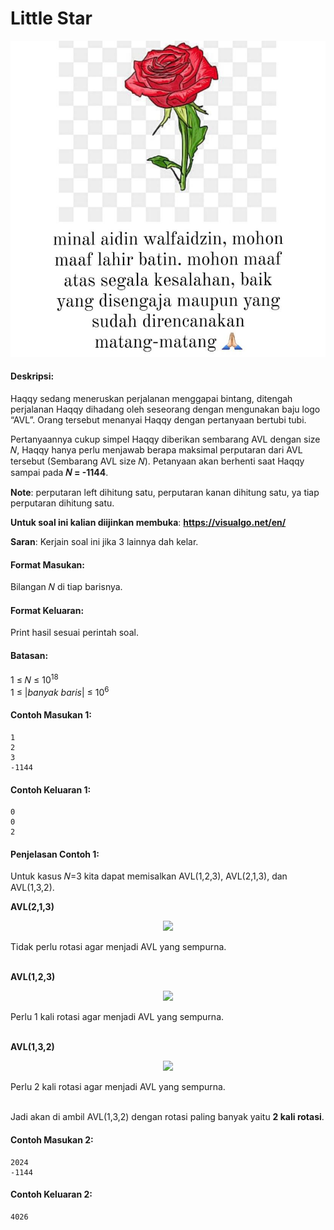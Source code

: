 # Little Star
<p align="center">
  <img src="https://github.com/kaylanFairuz/SD24/blob/main/Modul%202/assets/little-star.png"/>
</p>

#### Deskripsi: 
Haqqy sedang meneruskan perjalanan menggapai bintang, ditengah perjalanan Haqqy dihadang oleh seseorang dengan mengunakan baju logo “AVL”. Orang tersebut menanyai Haqqy dengan pertanyaan bertubi tubi.

Pertanyaannya cukup simpel Haqqy diberikan sembarang AVL dengan size 𝑁, Haqqy hanya perlu menjawab berapa maksimal perputaran dari AVL tersebut (Sembarang AVL size 𝑁). Petanyaan akan berhenti saat Haqqy sampai pada **𝑁 = -1144**.

**Note**: perputaran left dihitung satu, perputaran kanan dihitung satu, ya tiap perputaran dihitung satu.

**Untuk soal ini kalian diijinkan membuka**: **https://visualgo.net/en/**

**Saran**: Kerjain soal ini jika 3 lainnya dah kelar.

#### Format Masukan:
Bilangan 𝑁 di tiap barisnya.

#### Format Keluaran:
Print hasil sesuai perintah soal.

#### Batasan:
1 ≤ 𝑁 ≤ 10<sup>18</sup><br>
1 ≤ |*banyak baris*| ≤ 10<sup>6</sup>

#### Contoh Masukan 1:
```
1
2
3
-1144
```

#### Contoh Keluaran 1:
```
0
0
2
```

#### Penjelasan Contoh 1:
Untuk kasus 𝑁=3 kita dapat memisalkan AVL(1,2,3), AVL(2,1,3), dan AVL(1,3,2).

**AVL(2,1,3)**
<p align="center">
  <img src="https://github.com/kaylanFairuz/Archive/assets/162039500/9436c9e9-aae3-40db-8220-cc3419912412"/>
</p>
Tidak perlu rotasi agar menjadi AVL yang sempurna.<br><br>

**AVL(1,2,3)**
<p align="center">
  <img src="https://github.com/kaylanFairuz/Archive/assets/162039500/e59f2b92-3d92-45d4-a4aa-54a227dbc272"/>
</p>
Perlu 1 kali rotasi agar menjadi AVL yang sempurna.<br><br>

**AVL(1,3,2)**
<p align="center">
  <img src="https://github.com/kaylanFairuz/Archive/assets/162039500/3a6c1bf7-8dec-4be3-a360-6cfceea04677"/>
</p>
Perlu 2 kali rotasi agar menjadi AVL yang sempurna.<br><br>

Jadi akan di ambil AVL(1,3,2) dengan rotasi paling banyak yaitu **2 kali rotasi**.

#### Contoh Masukan 2:
```
2024
-1144
```

#### Contoh Keluaran 2:
```
4026
```

